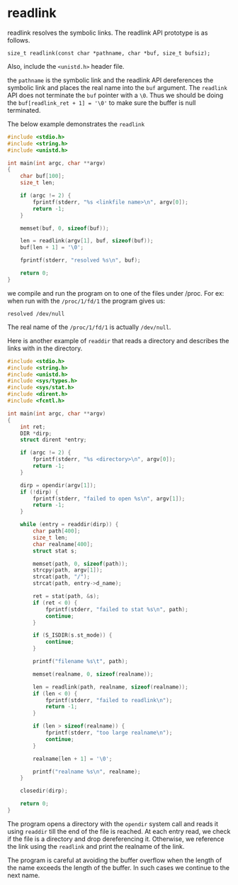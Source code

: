 # readlink

readlink resolves the symbolic links. The readlink API prototype is as follows.

`size_t readlink(const char *pathname, char *buf, size_t bufsiz);`

Also, include the `<unistd.h>` header file.

the `pathname` is the symbolic link and the readlink API dereferences the symbolic link and places the real name into the `buf` argument. The `readlink` API does not terminate the `buf` pointer with a `\0`. Thus we should be doing the `buf[readlink_ret + 1] = '\0'` to make sure the buffer is null terminated.

The below example demonstrates the `readlink`

```c
#include <stdio.h>
#include <string.h>
#include <unistd.h>

int main(int argc, char **argv)
{
    char buf[100];
    size_t len;

    if (argc != 2) {
        fprintf(stderr, "%s <linkfile name>\n", argv[0]);
        return -1;
    }

    memset(buf, 0, sizeof(buf));

    len = readlink(argv[1], buf, sizeof(buf));
    buf[len + 1] = '\0';

    fprintf(stderr, "resolved %s\n", buf);

    return 0;
}
```

we compile and run the program on to one of the files under /proc. For ex: when run with the `/proc/1/fd/1` the program gives us:

`resolved /dev/null`

The real name of the `/proc/1/fd/1` is actually `/dev/null`.

Here is another example of `readdir` that reads a directory and describes the links with in the directory.

```c
#include <stdio.h>
#include <string.h>
#include <unistd.h>
#include <sys/types.h>
#include <sys/stat.h>
#include <dirent.h>
#include <fcntl.h>

int main(int argc, char **argv)
{
    int ret;
    DIR *dirp;
    struct dirent *entry;

    if (argc != 2) {
        fprintf(stderr, "%s <directory>\n", argv[0]);
        return -1;
    }

    dirp = opendir(argv[1]);
    if (!dirp) {
        fprintf(stderr, "failed to open %s\n", argv[1]);
        return -1;
    }

    while (entry = readdir(dirp)) {
        char path[400];
        size_t len;
        char realname[400];
        struct stat s;

        memset(path, 0, sizeof(path));
        strcpy(path, argv[1]);
        strcat(path, "/");
        strcat(path, entry->d_name);

        ret = stat(path, &s);
        if (ret < 0) {
            fprintf(stderr, "failed to stat %s\n", path);
            continue;
        }

        if (S_ISDIR(s.st_mode)) {
            continue;
        }

        printf("filename %s\t", path);

        memset(realname, 0, sizeof(realname));

        len = readlink(path, realname, sizeof(realname));
        if (len < 0) {
            fprintf(stderr, "failed to readlink\n");
            return -1;
        }

        if (len > sizeof(realname)) {
            fprintf(stderr, "too large realname\n");
            continue;
        }

        realname[len + 1] = '\0';

        printf("realname %s\n", realname);
    }

    closedir(dirp);

    return 0;
}
```

The program opens a directory with the `opendir` system call and reads it using `readdir` till the end of the file is reached. At each entry read, we check if the file is a directory and drop dereferencing it. Otherwise, we reference the link using the `readlink` and print the realname of the link.

The program is careful at avoiding the buffer overflow when the length of the name exceeds the length of the buffer. In such cases we continue to the next name.
